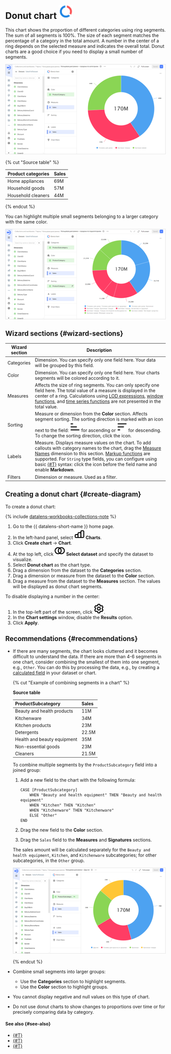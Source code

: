 # Donut chart ![](../../_assets/datalens/ring.svg)

This chart shows the proportion of different categories using ring segments. The sum of all segments is 100%. The size of each segment matches the percentage of a category in the total amount. A number in the center of a ring depends on the selected measure and indicates the overall total. Donut charts are a good choice if you need to display a small number of segments.

![ring-chart](../../_assets/datalens/visualization-ref/ring-chart/ring-chart.png)

{% cut "Source table" %}

Product categories | Sales |	
-----|---------| 
Home appliances | 69M |
Household goods | 57M |
Household cleaners | 44M |

{% endcut %}

You can highlight multiple small segments belonging to a larger category with the same color.

![ring-chart-subcategories](../../_assets/datalens/visualization-ref/ring-chart/ring-chart-subcategories.png)

## Wizard sections {#wizard-sections}

Wizard<br/> section| Description
----- | ----
Categories | Dimension. You can specify only one field here. Your data will be grouped by this field.
Color | Dimension. You can specify only one field here. Your charts segments will be colored according to it.
Measures | Affects the size of ring segments. You can only specify one field here. The total value of a measure is displayed in the center of a ring. Calculations using [LOD expressions](../concepts/lod-aggregation.md), [window functions](../function-ref/window-functions.md), and [time series functions](../function-ref/time-series-functions.md) are not presented in the total value.
Sorting | Measure or dimension from the **Color** section. Affects segment sorting. The sorting direction is marked with an icon next to the field: ![image](../../_assets/console-icons/bars-ascending-align-left.svg) for ascending or ![image](../../_assets/console-icons/bars-descending-align-left.svg) for descending. To change the sorting direction, click the icon.
Labels | Measure. Displays measure values on the chart. To add callouts with category names to the chart, drag the [Measure Names](../concepts/chart/measure-values.md) dimension to this section. [Markup functions](../function-ref/markup-functions.md) are supported. For `String` type fields, you can configure using basic [{#T}](../dashboard/markdown.md) syntax: click the icon before the field name and enable **Markdown**.
Filters | Dimension or measure. Used as a filter.

## Creating a donut chart {#create-diagram}

To create a donut chart:


{% include [datalens-workbooks-collections-note](../../_includes/datalens/operations/datalens-workbooks-collections-note-step4.md) %}


1. Go to the {{ datalens-short-name }} home page.
1. In the left-hand panel, select ![chart](../../_assets/console-icons/chart-column.svg) **Charts**.
1. Click **Create chart** → **Chart**.
1. At the top left, click ![image](../../_assets/console-icons/circles-intersection.svg) **Select dataset** and specify the dataset to visualize.
1. Select **Donut chart** as the chart type.
1. Drag a dimension from the dataset to the **Categories** section.
1. Drag a dimension or measure from the dataset to the **Color** section.
1. Drag a measure from the dataset to the **Measures** section. The values will be displayed as donut chart segments.

To disable displaying a number in the center:

1. In the top-left part of the screen, click ![image](../../_assets/console-icons/gear.svg).
1. In the **Chart settings** window, disable the **Results** option.
1. Click **Apply**.

## Recommendations {#recommendations}

* If there are many segments, the chart looks cluttered and it becomes difficult to understand the data. If there are more than 4-6 segments in one chart, consider combining the smallest of them into one segment, e.g., `Other`. You can do this by processing the data, e.g., by creating a [calculated field](../concepts/calculations/index.md) in your dataset or chart.

  {% cut "Example of combining segments in a chart" %}

  **Source table**

  ProductSubcategory | Sales |	
  -----|---------| 
  Beauty and health products | 11M |
  Kitchenware | 34M |
  Kitchen products | 23M |
  Detergents | 22.5M |
  Health and beauty equipment | 35M |
  Non-essential goods | 23M |
  Cleaners | 21.5M |

  To combine multiple segments by the `ProductSubcategory` field into a joined group:

  1. Add a new field to the chart with the following formula:

     ```
     CASE [ProductSubcategory]
         WHEN "Beauty and health equipment" THEN "Beauty and health equipment"
         WHEN "Kitchen" THEN "Kitchen"
         WHEN "Kitchenware" THEN "Kitchenware"
         ELSE "Other"
     END
     ```

  1. Drag the new field to the **Color** section.
  1. Drag the `Sales` field to the **Measures** and **Signatures** sections.

  The sales amount will be calculated separately for the `Beauty and health equipment`, `Kitchen`, and `Kitchenware` subcategories; for other subcategories, in the `Other` group.

  ![ring-chart-join-segments](../../_assets/datalens/visualization-ref/ring-chart/ring-chart-join-segments.png)

  {% endcut %}

* Combine small segments into larger groups:
  
  * Use the **Categories** section to highlight segments.
  * Use the **Color** section to highlight groups.

* You cannot display negative and null values on this type of chart.
* Do not use donut charts to show changes to proportions over time or for precisely comparing data by category.

#### See also {#see-also}

* [{#T}](../operations/dashboard/create.md)
* [{#T}](../operations/dashboard/add-chart.md)
* [{#T}](../operations/dashboard/add-selector.md)